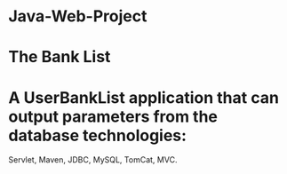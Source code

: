 # Java-Web-Project
# The Bank List
# A UserBankList application that can output parameters from the database technologies: 
Servlet, Maven, JDBC, MySQL, TomCat, MVC.
